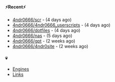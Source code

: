 #### ⚡Recent⚡

- [4ndr0666/scr](https://github.com/4ndr0666/scr) - (4 days ago)
- [4ndr0666/4ndr0666_userscripts](https://github.com/4ndr0666/4ndr0666_userscripts) - (4 days ago)
- [4ndr0666/dotfiles](https://github.com/4ndr0666/dotfiles) - (4 days ago)
- [4ndr0666/nas](https://github.com/4ndr0666/nas) - (5 days ago)
- [4ndr0666/gpt](https://github.com/4ndr0666/gpt) - (2 weeks ago)
- [4ndr0666/4ndr0site](https://github.com/4ndr0666/4ndr0site) - (2 weeks ago)

#### 💀
- [Engines](https://github.com/hoothin/SearchJumper/discussions/73)
- [Links](https://github.com/4ndr0666/Links/blob/main/README.md)

